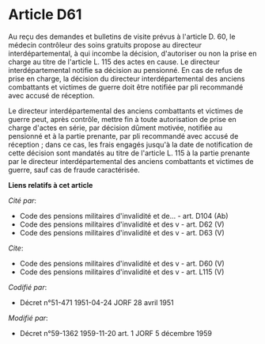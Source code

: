 # Article D61

Au reçu des demandes et bulletins de visite prévus à l'article D. 60, le médecin contrôleur des soins gratuits propose au
directeur interdépartemental, à qui incombe la décision, d'autoriser ou non la prise en charge au titre de l'article L. 115
des actes en cause. Le directeur interdépartemental notifie sa décision au pensionné. En cas de refus de prise en charge, la
décision du directeur interdépartemental des anciens combattants et victimes de guerre doit être notifiée par pli recommandé
avec accusé de réception.

Le directeur interdépartemental des anciens combattants et victimes de guerre peut, après contrôle, mettre fin à toute
autorisation de prise en charge d'actes en série, par décision dûment motivée, notifiée au pensionné et à la partie prenante,
par pli recommandé avec accusé de réception ; dans ce cas, les frais engagés jusqu'à la date de notification de cette
décision sont mandatés au titre de l'article L. 115 à la partie prenante par le directeur interdépartemental des anciens
combattants et victimes de guerre, sauf cas de fraude caractérisée.

**Liens relatifs à cet article**

_Cité par_:

  - Code des pensions militaires d'invalidité et de... - art. D104 (Ab)
  - Code des pensions militaires d'invalidité et des v - art. D62 (V)
  - Code des pensions militaires d'invalidité et des v - art. D63 (V)

_Cite_:

  - Code des pensions militaires d'invalidité et des v - art. D60 (V)
  - Code des pensions militaires d'invalidité et des v - art. L115 (V)

_Codifié par_:

  - Décret n°51-471 1951-04-24 JORF 28 avril 1951

_Modifié par_:

  - Décret n°59-1362 1959-11-20 art. 1 JORF 5 décembre 1959
